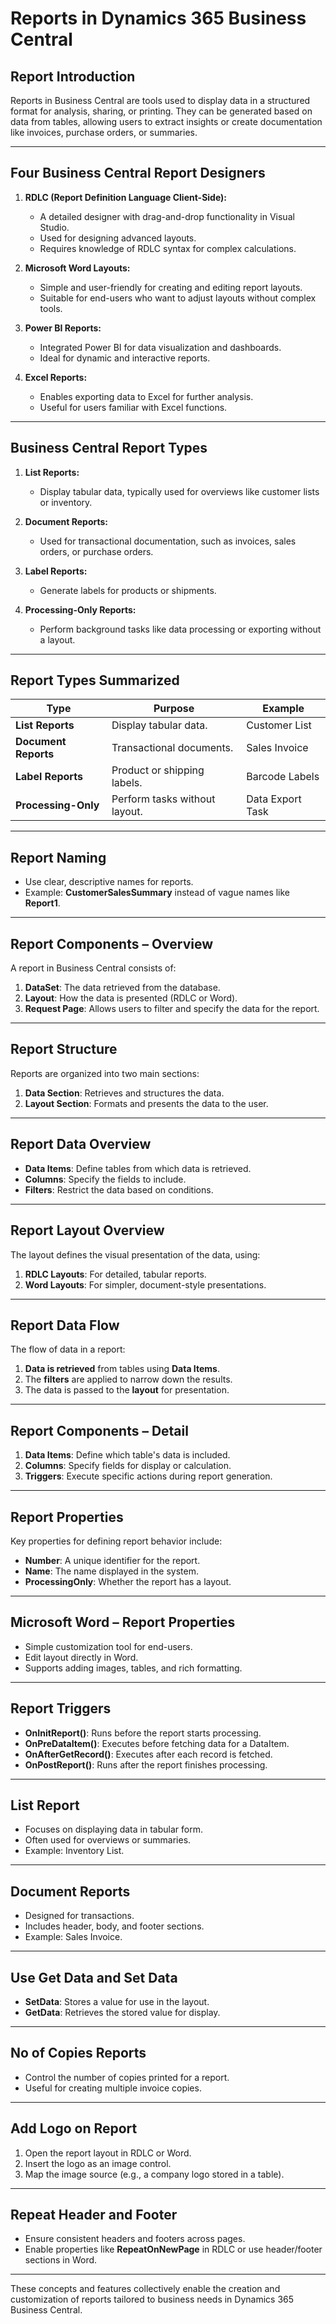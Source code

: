 
# Reports in Dynamics 365 Business Central

## Report Introduction
Reports in Business Central are tools used to display data in a structured format for analysis, sharing, or printing. They can be generated based on data from tables, allowing users to extract insights or create documentation like invoices, purchase orders, or summaries.

---

## Four Business Central Report Designers
1. **RDLC (Report Definition Language Client-Side):**
   - A detailed designer with drag-and-drop functionality in Visual Studio.
   - Used for designing advanced layouts.
   - Requires knowledge of RDLC syntax for complex calculations.

2. **Microsoft Word Layouts:**
   - Simple and user-friendly for creating and editing report layouts.
   - Suitable for end-users who want to adjust layouts without complex tools.

3. **Power BI Reports:**
   - Integrated Power BI for data visualization and dashboards.
   - Ideal for dynamic and interactive reports.

4. **Excel Reports:**
   - Enables exporting data to Excel for further analysis.
   - Useful for users familiar with Excel functions.

---

## Business Central Report Types
1. **List Reports:**
   - Display tabular data, typically used for overviews like customer lists or inventory.

2. **Document Reports:**
   - Used for transactional documentation, such as invoices, sales orders, or purchase orders.

3. **Label Reports:**
   - Generate labels for products or shipments.

4. **Processing-Only Reports:**
   - Perform background tasks like data processing or exporting without a layout.

---

## Report Types Summarized
| **Type**            | **Purpose**                       | **Example**         |
|---------------------|-----------------------------------|---------------------|
| **List Reports**     | Display tabular data.             | Customer List       |
| **Document Reports** | Transactional documents.          | Sales Invoice       |
| **Label Reports**    | Product or shipping labels.       | Barcode Labels      |
| **Processing-Only**  | Perform tasks without layout.     | Data Export Task    |

---

## Report Naming
- Use clear, descriptive names for reports.
- Example: **CustomerSalesSummary** instead of vague names like **Report1**.

---

## Report Components – Overview
A report in Business Central consists of:
1. **DataSet**: The data retrieved from the database.
2. **Layout**: How the data is presented (RDLC or Word).
3. **Request Page**: Allows users to filter and specify the data for the report.

---

## Report Structure
Reports are organized into two main sections:
1. **Data Section**: Retrieves and structures the data.
2. **Layout Section**: Formats and presents the data to the user.

---

## Report Data Overview
- **Data Items**: Define tables from which data is retrieved.
- **Columns**: Specify the fields to include.
- **Filters**: Restrict the data based on conditions.

---

## Report Layout Overview
The layout defines the visual presentation of the data, using:
1. **RDLC Layouts**: For detailed, tabular reports.
2. **Word Layouts**: For simpler, document-style presentations.

---

## Report Data Flow
The flow of data in a report:
1. **Data is retrieved** from tables using **Data Items**.
2. The **filters** are applied to narrow down the results.
3. The data is passed to the **layout** for presentation.

---

## Report Components – Detail
1. **Data Items**: Define which table's data is included.
2. **Columns**: Specify fields for display or calculation.
3. **Triggers**: Execute specific actions during report generation.

---

## Report Properties
Key properties for defining report behavior include:
- **Number**: A unique identifier for the report.
- **Name**: The name displayed in the system.
- **ProcessingOnly**: Whether the report has a layout.

---

## Microsoft Word – Report Properties
- Simple customization tool for end-users.
- Edit layout directly in Word.
- Supports adding images, tables, and rich formatting.

---

## Report Triggers
- **OnInitReport()**: Runs before the report starts processing.
- **OnPreDataItem()**: Executes before fetching data for a DataItem.
- **OnAfterGetRecord()**: Executes after each record is fetched.
- **OnPostReport()**: Runs after the report finishes processing.

---

## List Report
- Focuses on displaying data in tabular form.
- Often used for overviews or summaries.
- Example: Inventory List.

---

## Document Reports
- Designed for transactions.
- Includes header, body, and footer sections.
- Example: Sales Invoice.

---

## Use Get Data and Set Data
- **SetData**: Stores a value for use in the layout.
- **GetData**: Retrieves the stored value for display.

---

## No of Copies Reports
- Control the number of copies printed for a report.
- Useful for creating multiple invoice copies.

---

## Add Logo on Report
1. Open the report layout in RDLC or Word.
2. Insert the logo as an image control.
3. Map the image source (e.g., a company logo stored in a table).

---

## Repeat Header and Footer
- Ensure consistent headers and footers across pages.
- Enable properties like **RepeatOnNewPage** in RDLC or use header/footer sections in Word.

---

These concepts and features collectively enable the creation and customization of reports tailored to business needs in Dynamics 365 Business Central.
